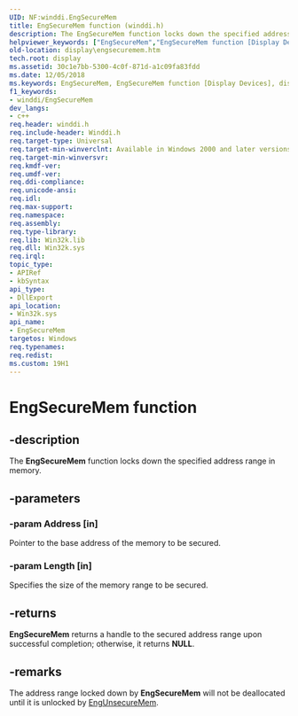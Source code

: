 ```yaml
---
UID: NF:winddi.EngSecureMem
title: EngSecureMem function (winddi.h)
description: The EngSecureMem function locks down the specified address range in memory.
helpviewer_keywords: ["EngSecureMem","EngSecureMem function [Display Devices]","display.engsecuremem","gdifncs_b152193e-5e03-4223-b847-8dc99aeb0852.xml","winddi/EngSecureMem"]
old-location: display\engsecuremem.htm
tech.root: display
ms.assetid: 30c1e7bb-5300-4c0f-871d-a1c09fa83fdd
ms.date: 12/05/2018
ms.keywords: EngSecureMem, EngSecureMem function [Display Devices], display.engsecuremem, gdifncs_b152193e-5e03-4223-b847-8dc99aeb0852.xml, winddi/EngSecureMem
f1_keywords:
- winddi/EngSecureMem
dev_langs:
- c++
req.header: winddi.h
req.include-header: Winddi.h
req.target-type: Universal
req.target-min-winverclnt: Available in Windows 2000 and later versions of the Windows operating systems.
req.target-min-winversvr: 
req.kmdf-ver: 
req.umdf-ver: 
req.ddi-compliance: 
req.unicode-ansi: 
req.idl: 
req.max-support: 
req.namespace: 
req.assembly: 
req.type-library: 
req.lib: Win32k.lib
req.dll: Win32k.sys
req.irql: 
topic_type:
- APIRef
- kbSyntax
api_type:
- DllExport
api_location:
- Win32k.sys
api_name:
- EngSecureMem
targetos: Windows
req.typenames: 
req.redist: 
ms.custom: 19H1
---
```


# EngSecureMem function


## -description


The <b>EngSecureMem</b> function locks down the specified address range in memory.


## -parameters




### -param Address [in]

Pointer to the base address of the memory to be secured.


### -param Length [in]

Specifies the size of the memory range to be secured.


## -returns



<b>EngSecureMem</b> returns a handle to the secured address range upon successful completion; otherwise, it returns <b>NULL</b>.




## -remarks



The address range locked down by <b>EngSecureMem</b> will not be deallocated until it is unlocked by <a href="https://docs.microsoft.com/windows/desktop/api/winddi/nf-winddi-engunsecuremem">EngUnsecureMem</a>.



